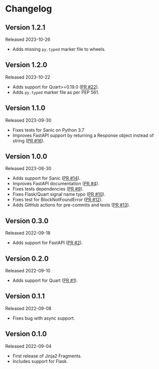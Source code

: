 # Changelog

## Version 1.2.1
Released 2023-10-26
* Adds missing `py.typed` marker file to wheels.

## Version 1.2.0
Released 2023-10-22
* Adds support for Quart>=0.19.0 ([PR #22](https://github.com/sponsfreixes/jinja2-fragments/pull/22)).
* Adds `py.typed` marker file as per PEP 561.

## Version 1.1.0
Released 2023-09-30
* Fixes tests for Sanic on Python 3.7
* Improves FastAPI support by returning a Response object instead of string ([PR #16](https://github.com/sponsfreixes/jinja2-fragments/pull/16)).

## Version 1.0.0
Released 2023-08-30
* Adds support for Sanic ([PR #14](https://github.com/sponsfreixes/jinja2-fragments/pull/14)).
* Improves FastAPI documentation ([PR #4](https://github.com/sponsfreixes/jinja2-fragments/pull/4)).
* Fixes tests dependencies ([PR #9](https://github.com/sponsfreixes/jinja2-fragments/pull/9)).
* Fixes Flask/Quart signal name typo ([PR #10](https://github.com/sponsfreixes/jinja2-fragments/pull/10)).
* Fixes test for BlockNotFoundError ([PR #12](https://github.com/sponsfreixes/jinja2-fragments/pull/12)).
* Adds GitHub actions for pre-commits and tests ([PR #13](https://github.com/sponsfreixes/jinja2-fragments/pull/13)).

## Version 0.3.0
Released 2022-09-18
* Adds support for FastAPI ([PR #2](https://github.com/sponsfreixes/jinja2-fragments/pull/2)).

## Version 0.2.0
Released 2022-09-10
* Adds support for Quart ([PR #1](https://github.com/sponsfreixes/jinja2-fragments/pull/1)).

## Version 0.1.1
Released 2022-09-08
* Fixes bug with async support.

## Version 0.1.0
Released 2022-09-04
* First release of Jinja2 Fragments.
* Includes support for Flask.

